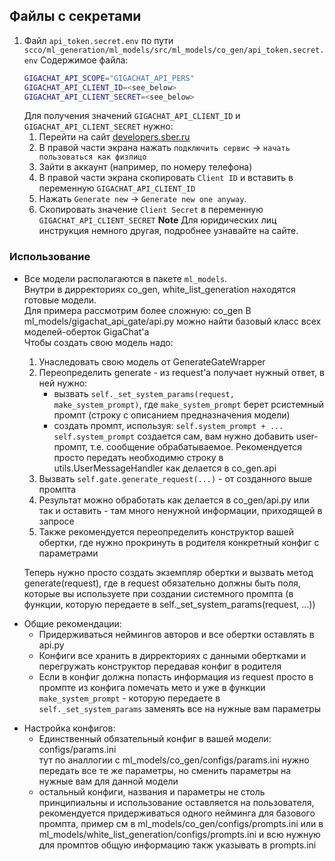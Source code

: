 ## Файлы с секретами
1) Файл `api_token.secret.env` по пути `scco/ml_generation/ml_models/src/ml_models/co_gen/api_token.secret.env`
   Содержимое файла:
   ```bash
   GIGACHAT_API_SCOPE="GIGACHAT_API_PERS"
   GIGACHAT_API_CLIENT_ID=<see_below>
   GIGACHAT_API_CLIENT_SECRET=<see_below>
   ```
   Для получения значений `GIGACHAT_API_CLIENT_ID` и `GIGACHAT_API_CLIENT_SECRET` нужно:
   1) Перейти на сайт [developers.sber.ru](https://developers.sber.ru/docs/ru/gigachat/individuals-quickstart)
   2) В правой части экрана нажать `подключить сервис` -> `начать пользоваться как физлицо`
   3) Зайти в аккаунт (например, по номеру телефона)
   4) В правой части экрана скопировать `Client ID` и вставить в переменную `GIGACHAT_API_CLIENT_ID`
   5) Нажать `Generate new` -> `Generate new one anyway`.
   6) Скопировать значение `Client Secret` в переменную `GIGACHAT_API_CLIENT_SECRET`
   **Note** Для юридических лиц инструкция немного другая, подробнее узнавайте на сайте.

<!-------------------------------------------------------------------->

### Использование
* Все модели располагаются в пакете `ml_models`.  
 Внутри в дирректориях co_gen, white_list_generation находятся готовые модели.  
 Для примера рассмотрим более сложную: co_gen
 В ml_models/gigachat_api_gate/api.py можно найти базовый класс всех моделей-оберток GigaChat'а  
 Чтобы создать свою модель надо:  
   1) Унаследовать свою модель от GenerateGateWrapper
   2) Переопределить generate - из request'а получает нужный ответ, в ней нужно:
      - вызвать ```self._set_system_params(request, make_system_prompt)```, где ```make_system_prompt``` берет pсистемный промпт (строку с описанием предназначения модели)
      - создать промпт, используя: ```self.system_prompt + ... ```  
         ```self.system_prompt``` создается сам, вам нужно добавить user-промпт, т.е. сообщение обрабатываемое. Рекомендуется просто передать необходимю строку в utils.UserMessageHandler как делается в co_gen.api
   3) Вызвать ```self.gate.generate_request(...)``` - от созданного выше промпта
   4) Результат можно обработать как делается в co_gen/api.py или так и оставить - там много ненужной информации, приходящей в запросе
   5) Также рекомендуется переопределить конструктор вашей обертки, где нужно прокринуть в родителя конкретный конфиг с параметрами

   Теперь нужно просто создать экземпляр обертки и вызвать метод generate(request), где в request обязательно должны быть поля, которые вы используете при создании системного промпта (в функции, которую передаете в self._set_system_params(request, ...))

- Общие рекомендации:  
   - Придерживаться неймингов авторов и все обертки оставлять в api.py
   - Конфиги все хранить в дирректориях с данными обертками и перегружать конструктор передавая конфиг в родителя
   - Если в конфиг должна попасть информация из request просто в промпте из конфига помечать мето и уже в функции ```make_system_prompt``` - которую передаете в ```self._set_system_params``` заменять все на нужные вам параметры

* Настройка конфигов: 
   - Единственный обязательный конфиг в вашей модели: configs/params.ini  
    тут по аналлогии с ml_models/co_gen/configs/params.ini нужно передать все те же параметры, но сменить параметры на нужные вам для данной модели
   - остальный конфиги, названия и параметры не столь принципиальны и использование оставляется на пользователя, рекомендуется придерживаться одного нейминга для базового промпта, пример см в ml_models/co_gen/configs/prompts.ini или в ml_models/white_list_generation/configs/prompts.ini и всю нужную для промптов общую информацию такж указывать в prompts.ini
